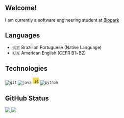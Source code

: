 ## Welcome!

I am currently a software engineering student at [Biopark](https://biopark.com.br/)



## Languages

* 🇧🇷 Brazilian Portuguese (Native Language)
* 🇺🇸 American English (CEFR B1~B2)

## Technologies

<code><img height="20" alt="git" title="Git" src="https://raw.githubusercontent.com/jmnote/z-icons/master/svg/git.svg"></code>
<code><img height="20" alt="java" title="Java" src="https://raw.githubusercontent.com/jmnote/z-icons/master/svg/java.svg"></code>
<code><img height="20" alt="javascript" title="JavaScript" src="https://raw.githubusercontent.com/github/explore/80688e429a7d4ef2fca1e82350fe8e3517d3494d/topics/javascript/javascript.png"></code>
<code><img height="20" alt="python" title="Python" src="https://raw.githubusercontent.com/jmnote/z-icons/master/svg/python.svg"></code>

## GitHub Status

<div>
<a href="https://github.com/schunski">
<img height="180em" src="https://github-readme-stats.vercel.app/api/top-langs/?username=schunski&layout=compact&langs_count=7&theme=radical"/>
<img height="180em" src="https://github-readme-stats.vercel.app/api?username=schunski&show_icons=true&theme=radical&include_all_commits=true&count_private=true"/>
</div>
 
  
